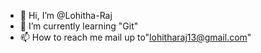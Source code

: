- 👋 Hi, I’m @Lohitha-Raj
- 🌱 I’m currently learning "Git"
- 📫 How to reach me mail up to"lohitharaj13@gmail.com"

<!---
Lohitha-Raj/Lohitha-Raj is a ✨ special ✨ repository because its `README.md` (this file) appears on your GitHub profile.
You can click the Preview link to take a look at your changes.
--->
